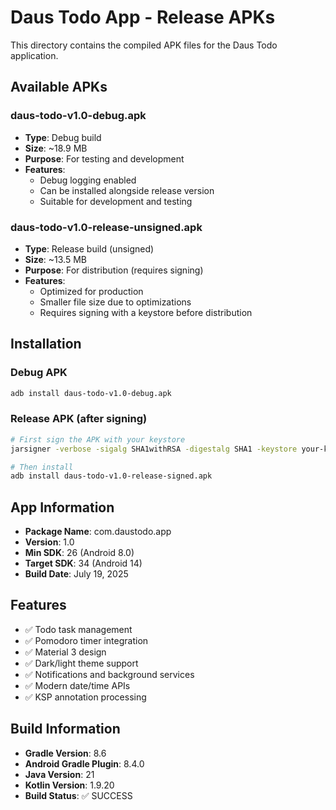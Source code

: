 # Daus Todo App - Release APKs

This directory contains the compiled APK files for the Daus Todo application.

## Available APKs

### daus-todo-v1.0-debug.apk
- **Type**: Debug build
- **Size**: ~18.9 MB
- **Purpose**: For testing and development
- **Features**: 
  - Debug logging enabled
  - Can be installed alongside release version
  - Suitable for development and testing

### daus-todo-v1.0-release-unsigned.apk
- **Type**: Release build (unsigned)
- **Size**: ~13.5 MB
- **Purpose**: For distribution (requires signing)
- **Features**:
  - Optimized for production
  - Smaller file size due to optimizations
  - Requires signing with a keystore before distribution

## Installation

### Debug APK
```bash
adb install daus-todo-v1.0-debug.apk
```

### Release APK (after signing)
```bash
# First sign the APK with your keystore
jarsigner -verbose -sigalg SHA1withRSA -digestalg SHA1 -keystore your-keystore.jks daus-todo-v1.0-release-unsigned.apk alias_name

# Then install
adb install daus-todo-v1.0-release-signed.apk
```

## App Information

- **Package Name**: com.daustodo.app
- **Version**: 1.0
- **Min SDK**: 26 (Android 8.0)
- **Target SDK**: 34 (Android 14)
- **Build Date**: July 19, 2025

## Features

- ✅ Todo task management
- ✅ Pomodoro timer integration
- ✅ Material 3 design
- ✅ Dark/light theme support
- ✅ Notifications and background services
- ✅ Modern date/time APIs
- ✅ KSP annotation processing

## Build Information

- **Gradle Version**: 8.6
- **Android Gradle Plugin**: 8.4.0
- **Java Version**: 21
- **Kotlin Version**: 1.9.20
- **Build Status**: ✅ SUCCESS